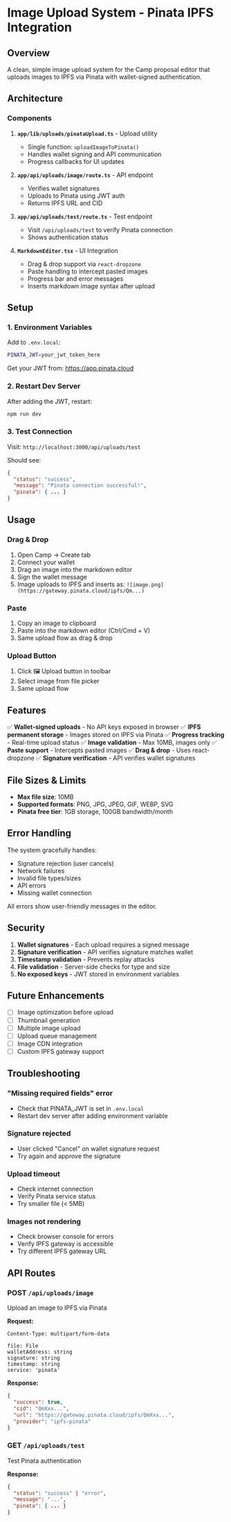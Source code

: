 # Image Upload System - Pinata IPFS Integration

## Overview

A clean, simple image upload system for the Camp proposal editor that uploads images to IPFS via Pinata with wallet-signed authentication.

## Architecture

### Components

1. **`app/lib/uploads/pinataUpload.ts`** - Upload utility
   - Single function: `uploadImageToPinata()`
   - Handles wallet signing and API communication
   - Progress callbacks for UI updates

2. **`app/api/uploads/image/route.ts`** - API endpoint
   - Verifies wallet signatures
   - Uploads to Pinata using JWT auth
   - Returns IPFS URL and CID

3. **`app/api/uploads/test/route.ts`** - Test endpoint
   - Visit `/api/uploads/test` to verify Pinata connection
   - Shows authentication status

4. **`MarkdownEditor.tsx`** - UI Integration
   - Drag & drop support via `react-dropzone`
   - Paste handling to intercept pasted images
   - Progress bar and error messages
   - Inserts markdown image syntax after upload

## Setup

### 1. Environment Variables

Add to `.env.local`:
```bash
PINATA_JWT=your_jwt_token_here
```

Get your JWT from: https://app.pinata.cloud

### 2. Restart Dev Server

After adding the JWT, restart:
```bash
npm run dev
```

### 3. Test Connection

Visit: `http://localhost:3000/api/uploads/test`

Should see:
```json
{
  "status": "success",
  "message": "Pinata connection successful!",
  "pinata": { ... }
}
```

## Usage

### Drag & Drop
1. Open Camp → Create tab
2. Connect your wallet
3. Drag an image into the markdown editor
4. Sign the wallet message
5. Image uploads to IPFS and inserts as: `![image.png](https://gateway.pinata.cloud/ipfs/Qm...)`

### Paste
1. Copy an image to clipboard
2. Paste into the markdown editor (Ctrl/Cmd + V)
3. Same upload flow as drag & drop

### Upload Button
1. Click 🖼️ Upload button in toolbar
2. Select image from file picker
3. Same upload flow

## Features

✅ **Wallet-signed uploads** - No API keys exposed in browser
✅ **IPFS permanent storage** - Images stored on IPFS via Pinata
✅ **Progress tracking** - Real-time upload status
✅ **Image validation** - Max 10MB, images only
✅ **Paste support** - Intercepts pasted images
✅ **Drag & drop** - Uses react-dropzone
✅ **Signature verification** - API verifies wallet signatures

## File Sizes & Limits

- **Max file size**: 10MB
- **Supported formats**: PNG, JPG, JPEG, GIF, WEBP, SVG
- **Pinata free tier**: 1GB storage, 100GB bandwidth/month

## Error Handling

The system gracefully handles:
- Signature rejection (user cancels)
- Network failures
- Invalid file types/sizes
- API errors
- Missing wallet connection

All errors show user-friendly messages in the editor.

## Security

1. **Wallet signatures** - Each upload requires a signed message
2. **Signature verification** - API verifies signature matches wallet
3. **Timestamp validation** - Prevents replay attacks
4. **File validation** - Server-side checks for type and size
5. **No exposed keys** - JWT stored in environment variables

## Future Enhancements

- [ ] Image optimization before upload
- [ ] Thumbnail generation
- [ ] Multiple image upload
- [ ] Upload queue management
- [ ] Image CDN integration
- [ ] Custom IPFS gateway support

## Troubleshooting

### "Missing required fields" error
- Check that PINATA_JWT is set in `.env.local`
- Restart dev server after adding environment variable

### Signature rejected
- User clicked "Cancel" on wallet signature request
- Try again and approve the signature

### Upload timeout
- Check internet connection
- Verify Pinata service status
- Try smaller file (< 5MB)

### Images not rendering
- Check browser console for errors
- Verify IPFS gateway is accessible
- Try different IPFS gateway URL

## API Routes

### POST `/api/uploads/image`
Upload an image to IPFS via Pinata

**Request:**
```
Content-Type: multipart/form-data

file: File
walletAddress: string
signature: string
timestamp: string
service: 'pinata'
```

**Response:**
```json
{
  "success": true,
  "cid": "QmXxx...",
  "url": "https://gateway.pinata.cloud/ipfs/QmXxx...",
  "provider": "ipfs-pinata"
}
```

### GET `/api/uploads/test`
Test Pinata authentication

**Response:**
```json
{
  "status": "success" | "error",
  "message": "...",
  "pinata": { ... }
}
```


